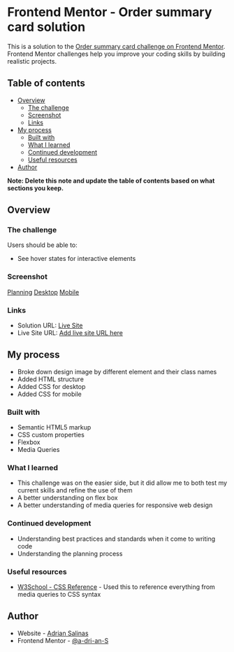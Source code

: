 # Frontend Mentor - Order summary card solution

This is a solution to the [Order summary card challenge on Frontend Mentor](https://www.frontendmentor.io/challenges/order-summary-component-QlPmajDUj). Frontend Mentor challenges help you improve your coding skills by building realistic projects. 

## Table of contents

- [Overview](#overview)
  - [The challenge](#the-challenge)
  - [Screenshot](#screenshot)
  - [Links](#links)
- [My process](#my-process)
  - [Built with](#built-with)
  - [What I learned](#what-i-learned)
  - [Continued development](#continued-development)
  - [Useful resources](#useful-resources)
- [Author](#author)

**Note: Delete this note and update the table of contents based on what sections you keep.**

## Overview

### The challenge

Users should be able to:

- See hover states for interactive elements

### Screenshot

[Planning](./design/class-names.jpg)
[Desktop](./design/desktop.jpg)
[Mobile](./design/mobile.jpg)

### Links

- Solution URL: [Live Site](https://fm-ordrsmrycrd.netlify.app/)
- Live Site URL: [Add live site URL here](https://your-live-site-url.com)

## My process

- Broke down design image by different element and their class names
- Added HTML structure
- Added CSS for desktop
- Added CSS for mobile 

### Built with

- Semantic HTML5 markup
- CSS custom properties
- Flexbox
- Media Queries

### What I learned

- This challenge was on the easier side, but it did allow me to both test my current skills and refine the use of them
- A better understanding on flex box
- A better understanding of media queries for responsive web design

### Continued development

- Understanding best practices and standards when it come to writing code
- Understanding the planning process

### Useful resources

- [W3School - CSS Reference](https://www.w3schools.com/cssref/default.asp) - Used this to reference everything from media queries to CSS syntax

## Author

- Website - [Adrian Salinas](https://www.adriansalinas.tech)
- Frontend Mentor - [@a-dri-an-S](https://www.frontendmentor.io/profile/a-dri-an-S)
